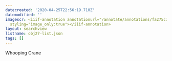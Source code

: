 ```yaml
---
datecreated: '2020-04-25T22:56:19.710Z'
datemodified: ''
imagescr: <iiif-annotation annotationurl="/annotate/annotations/fa275c3a-8747-11ea-bdf8-5254008afee6.json"
  styling="image_only:true"></iiif-annotation>
layout: searchview
listname: obj27-list.json
tags: []
---
```

Whooping Crane